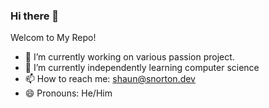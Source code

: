 ### Hi there 👋

Welcom to My Repo!

- 🔭 I’m currently working on various passion project.
- 🌱 I’m currently independently learning computer science
- 📫 How to reach me: shaun@snorton.dev
- 😄 Pronouns: He/Him


